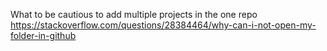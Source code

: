 What to be cautious to add multiple projects in the one repo
https://stackoverflow.com/questions/28384464/why-can-i-not-open-my-folder-in-github